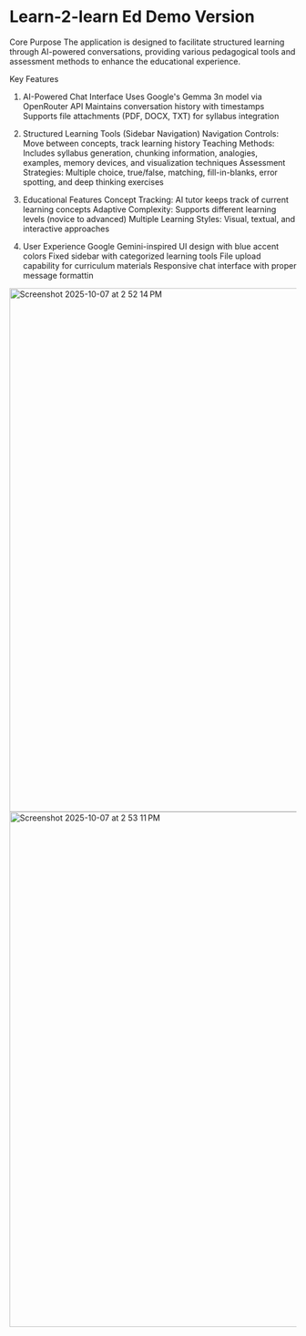 #        Learn-2-learn Ed Demo Version
Core Purpose
The application is designed to facilitate structured learning through AI-powered conversations, providing various pedagogical tools and assessment methods to enhance the educational experience.

Key Features
1. AI-Powered Chat Interface
Uses Google's Gemma 3n model via OpenRouter API
Maintains conversation history with timestamps
Supports file attachments (PDF, DOCX, TXT) for syllabus integration

3. Structured Learning Tools (Sidebar Navigation)
Navigation Controls: Move between concepts, track learning history
Teaching Methods: Includes syllabus generation, chunking information, analogies, examples, memory devices, and visualization techniques
Assessment Strategies: Multiple choice, true/false, matching, fill-in-blanks, error spotting, and deep thinking exercises

4. Educational Features
Concept Tracking: AI tutor keeps track of current learning concepts
Adaptive Complexity: Supports different learning levels (novice to advanced)
Multiple Learning Styles: Visual, textual, and interactive approaches

5. User Experience
Google Gemini-inspired UI design with blue accent colors
Fixed sidebar with categorized learning tools
File upload capability for curriculum materials
Responsive chat interface with proper message formattin

<img width="1470" height="920" alt="Screenshot 2025-10-07 at 2 52 14 PM" src="https://github.com/user-attachments/assets/69a4319f-3a59-4760-8ef8-418751245eb9" />
<img width="1469" height="905" alt="Screenshot 2025-10-07 at 2 53 11 PM" src="https://github.com/user-attachments/assets/99fe7a6a-254b-421d-9844-ee94a6830024" />
